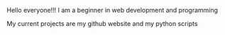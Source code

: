 Hello everyone!!!
I am a beginner in web development and programming

My current projects are my github website and my python scripts
